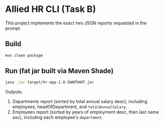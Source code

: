 # Allied HR CLI (Task B)

This project implements the exact two JSON reports requested in the prompt.

## Build
```bash
mvn clean package
```

## Run (fat jar built via Maven Shade)
```bash
java -jar target/hr-app-1.0-SNAPSHOT.jar
```

Outputs:
1. Departments report (sorted by total annual salary desc), including employees, headOfDepartment, and `totalAnnualSalary`.
2. Employees report (sorted by years of employment desc, then last name asc), including each employee's `department`.
